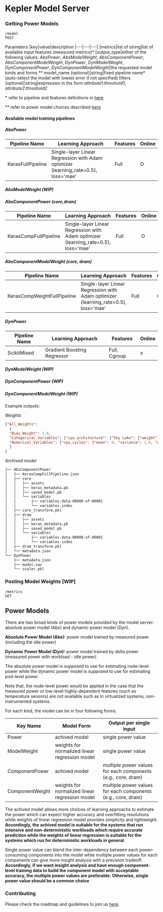 # Kepler Model Server

### Getting Power Models
```
/model
POST
```

Parameters
|key|value|description
|---|---|---|
|metrics|list of string|list of available input features (measured metrics)*
|output_type|either of the following values: *AbsPower*, *AbsModelWeight*, *AbsComponentPower*, *AbsComponentModelWeight*, *DynPower*,  *DynModelWeight*, *DynComponentPower*, *DynComponentModelWeight*|the requested model kinds and forms \**
model_name (optional)|string|fixed pipeline name* (auto-select the model with lowest error if not specified)
filters (optional)|string|expression in the form *attribute1*:*threshold1*; *attribute2*:*threshold2*

\* refer to pipeline and features definitions in [here](./doc/train_pipeline.md)

\** refer to power model choices described [here](#power-models)

#### Available model training pipelines
##### AbsPower
|Pipeline Name|Learning Approach|Features|Online|
|---|---|---|---|
|KerasFullPipeline|Single-layer Linear Regression with Adam optimizer (learning_rate=0.5), loss='mae'|Full|O

##### AbsModelWeight (WIP)

##### AbsComponentPower (core,dram)
|Pipeline Name|Learning Approach|Features|Online|
|---|---|---|---|
|KerasCompFullPipeline|Single-layer Linear Regression with Adam optimizer (learning_rate=0.5), loss='mae'|Full|O

##### AbsComponentModelWeight (core, dram)
|Pipeline Name|Learning Approach|Features|Online|
|---|---|---|---|
|KerasCompWeightFullPipeline|Single-layer Linear Regression with Adam optimizer (learning_rate=0.5), loss='mae'|Full|O

##### DynPower 
|Pipeline Name|Learning Approach|Features|Online|
|---|---|---|---|
ScikitMixed|Gradient Boosting Regressor|Full, Cgroup|x|

##### DynModelWeight (WIP)

##### DynComponentPower (WIP)

##### DynComponentModelWeight (WIP)

Example outputs:

*Weights*
```json
{"All_Weights": 
  {
  "Bias_Weight": 1.0, 
  "Categorical_Variables": {"cpu_architecture": {"Sky Lake": {"weight": 1.0}}}, 
  "Numerical_Variables": {"cpu_cycles": {"mean": 0, "variance": 1.0, "weight": 1.0}}
  }
}
```
*Archived model*
```bash
├── AbsComponentPower
│   ├── KerasCompFullPipeline.json
│   ├── core
│   │   ├── assets
│   │   ├── keras_metadata.pb
│   │   ├── saved_model.pb
│   │   └── variables
│   │       ├── variables.data-00000-of-00001
│   │       └── variables.index
│   ├── core_transform.pkl
│   ├── dram
│   │   ├── assets
│   │   ├── keras_metadata.pb
│   │   ├── saved_model.pb
│   │   └── variables
│   │       ├── variables.data-00000-of-00001
│   │       └── variables.index
│   ├── dram_transform.pkl
│   └── metadata.json
└── DynPower
    ├── metadata.json
    ├── model.sav
    └── scaler.pkl
```


### Posting Model Weights [WIP]
```
/metrics
GET
```

## Power Models

There are two broad kinds of power models provided by the model server: absolute power model (Abs) and dynamic power model (Dyn). 

**Absolute Power Model (Abs):** power model trained by measured power (including the idle power)

**Dynamic Power Model (Dyn):** power model trained by delta power (measured power with workload - idle power)

The absolute power model is supposed to use for estimating node-level power while the dynamic power model is supposed to use for estimating pod-level power. 

Note that, the node-level power would be applied in the case that the measured power or low-level highly-dependent features (such as temperature sensors) are not available such as in virtualized systems, non-instrumented systems.

For each kind, the model can be in four following forms.

Key Name| Model Form|Output per single input|
---|---|---|
Power|achived model|single power value|
ModelWeight|weights for normalized linear regression model|single power value|
ComponentPower|achived model|multiple power values for each components (e.g., core, dram)
ComponentWeight|weights for normalized linear regression model|multiple power values for each components (e.g., core, dram)|

The achived model allows more choices of learning approachs to estimate the power which can expect higher accuracy and overfitting resolutions while weights of linear regression model provides simplicity and lightweight. **Accordingly, the achived model is suitable for the systems that run intensive and non-deterministic workloads which require accurate prediction while the weights of linear regression is suitable for the systems which run for deterministic workloads in general.**

Single power value can blend the inter-dependency between each power-consuming components into the model while multiple power values for each components can give more insight analysis with a precision tradeoff. **Accordingly, if we want insight analysis and have enough component-level training data to build the component model with acceptable accuracy, the multiple power values are preferable. Otherwise, single power value should be a common choice**


### Contributing
Please check the roadmap and guidelines to join us [here](./contributing.md).
